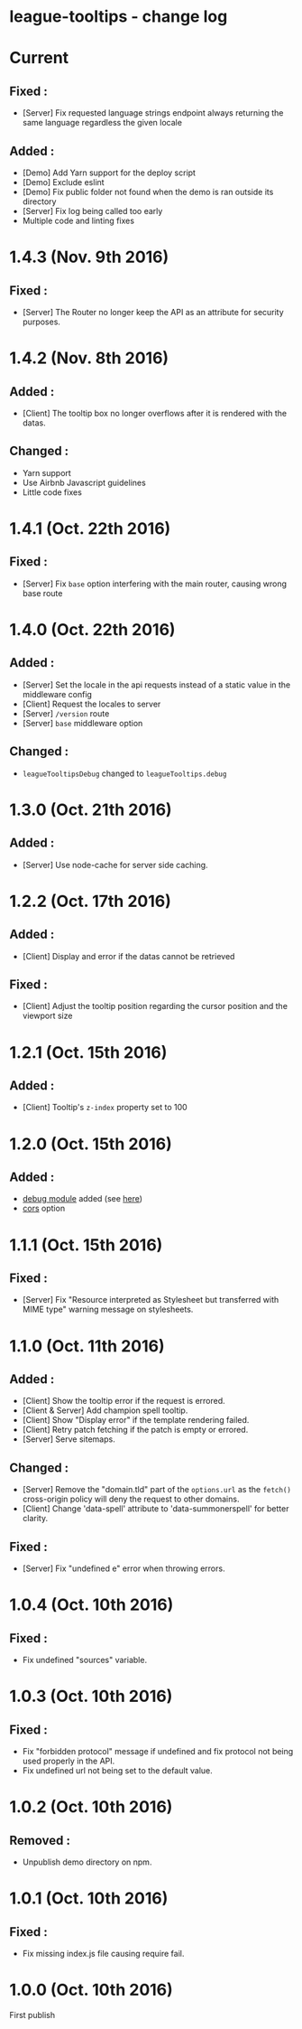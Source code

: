 # league-tooltips - change log

# Current

## **Fixed :**

* [Server] Fix requested language strings endpoint always returning the same language regardless the given locale

## **Added :**

* [Demo] Add Yarn support for the deploy script
* [Demo] Exclude eslint
* [Demo] Fix public folder not found when the demo is ran outside its directory
* [Server] Fix log being called too early
* Multiple code and linting fixes

# 1.4.3 (Nov. 9th 2016)

## **Fixed :**

* [Server] The Router no longer keep the API as an attribute for security purposes.

# 1.4.2 (Nov. 8th 2016)

## **Added :**

* [Client] The tooltip box no longer overflows after it is rendered with the datas.

## **Changed :**

* Yarn support
* Use Airbnb Javascript guidelines
* Little code fixes

# 1.4.1 (Oct. 22th 2016)

## **Fixed :**

* [Server] Fix `base` option interfering with the main router, causing wrong base route

# 1.4.0 (Oct. 22th 2016)

## **Added :**

* [Server] Set the locale in the api requests instead of a static value in the middleware config
* [Client] Request the locales to server
* [Server] `/version` route
* [Server] `base` middleware option

## **Changed :**

* `leagueTooltipsDebug` changed to `leagueTooltips.debug`

# 1.3.0 (Oct. 21th 2016)

## **Added :**

* [Server] Use node-cache for server side caching.

# 1.2.2 (Oct. 17th 2016)

## **Added :**

* [Client] Display and error if the datas cannot be retrieved

## **Fixed :**

* [Client] Adjust the tooltip position regarding the cursor position and the viewport size

# 1.2.1 (Oct. 15th 2016)

## **Added :**

* [Client] Tooltip's `z-index` property set to 100

# 1.2.0 (Oct. 15th 2016)

## **Added :**

* [debug module](https://www.npmjs.com/package/debug) added (see [here](https://github.com/Ilshidur/league-tooltips#debug))
* [cors](https://github.com/Ilshidur/league-tooltips#--cors) option

# 1.1.1 (Oct. 15th 2016)

## **Fixed :**

* [Server] Fix "Resource interpreted as Stylesheet but transferred with MIME type" warning message on stylesheets.

# 1.1.0 (Oct. 11th 2016)

## **Added :**

* [Client] Show the tooltip error if the request is errored.
* [Client & Server] Add champion spell tooltip.
* [Client] Show "Display error" if the template rendering failed.
* [Client] Retry patch fetching if the patch is empty or errored.
* [Server] Serve sitemaps.

## **Changed :**

* [Server] Remove the "domain.tld" part of the `options.url` as the `fetch()` cross-origin policy will deny the request to other domains.
* [Client] Change 'data-spell' attribute to 'data-summonerspell' for better clarity.

## **Fixed :**

* [Server] Fix "undefined e" error when throwing errors.

# 1.0.4 (Oct. 10th 2016)

## **Fixed :**

* Fix undefined "sources" variable.

# 1.0.3 (Oct. 10th 2016)

## **Fixed :**

* Fix "forbidden protocol" message if undefined and fix protocol not being used properly in the API.
* Fix undefined url not being set to the default value.

# 1.0.2 (Oct. 10th 2016)

## **Removed :**

* Unpublish demo directory on npm.

# 1.0.1 (Oct. 10th 2016)

## **Fixed :**

* Fix missing index.js file causing require fail.

# 1.0.0 (Oct. 10th 2016)

First publish
